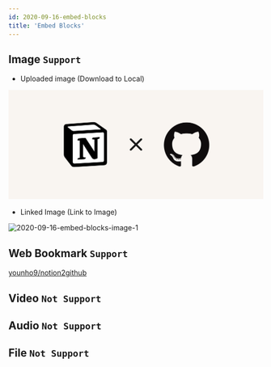```yaml
---
id: 2020-09-16-embed-blocks
title: 'Embed Blocks'
---
```


## Image `Support`

- Uploaded image (Download to Local)

![2020-09-16-embed-blocks-image-0](images/2020-09-16-embed-blocks-image-0.png)

- Linked Image (Link to Image)

![2020-09-16-embed-blocks-image-1](https://images.unsplash.com/photo-1526170375885-4d8ecf77b99f?ixlib=rb-1.2.1&q=85&fm=jpg&crop=entropy&cs=srgb&ixid=eyJhcHBfaWQiOjYzOTIxfQ)

## Web Bookmark `Support`

[younho9/notion2github](https://github.com/younho9/notion2github)

## Video `Not Support`

## Audio `Not Support`

## File `Not Support`
